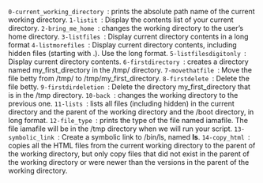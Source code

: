 `0-current_working_directory `: prints the absolute path name of the current working directory. 
`1-listit `: Display the contents list of your current directory. 
`2-bring_me_home `: changes the working directory to the user’s home directory. 
`3-listfiles `: Display current directory contents in a long format 
`4-listmorefiles `: Display current directory contents, including hidden files (starting with .). Use the long format. 
`5-listfilesdigitonly `: Display current directory contents. 
`6-firstdirectory `:  creates a directory named my_first_directory in the /tmp/ directory. 
`7-movethatfile `: Move the file betty from /tmp/ to /tmp/my_first_directory. 
`8-firstdelete `: Delete the file betty. 
`9-firstdirdeletion `: Delete the directory my_first_directory that is in the /tmp directory. 
`10-back `: changes the working directory to the previous one. 
`11-lists `: lists all files (including hidden) in the current directory and the parent of the working directory and the /boot directory, in long format. 
`12-file_type `: prints the type of the file named iamafile. The file iamafile will be in the /tmp directory when we will run your script. 
`13-symbolic_link `: Create a symbolic link to /bin/ls, named __ls__. 
`14-copy_html `:  copies all the HTML files from the current working directory to the parent of the working directory, but only copy files that did not exist in the parent of the working directory or were newer than the versions in the parent of the working directory.
